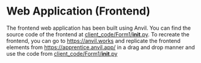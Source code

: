 # Web Application (Frontend)

The frontend web application has been built using Anvil. You can find the source code of the frontend at [client_code/Form1/__init__.py](client_code/Form1/__init__.py). To recreate the frontend, you can go to https://anvil.works and replicate the frontend elements from https://apprentice.anvil.app/ in a drag and drop manner and use the code from [client_code/Form1/__init__.py](client_code/Form1/__init__.py)